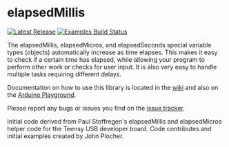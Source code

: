 elapsedMillis 
=============
[![Latest Release](https://img.shields.io/github/v/release/pfeerick/elapsedMillis)](https://github.com/pfeerick/elapsedMillis/releases) [![Examples Build Status](https://github.com/pfeerick/elapsedMillis/workflows/build/badge.svg)](https://github.com/pfeerick/elapsedMillis/actions)


The elapsedMillis, elapsedMicros, and elapsedSeconds special variable types (objects) automatically increase as time elapses. This makes it easy to check if a certain time has elapsed, while allowing your program to perform other work or checks for user input. It is also very easy to handle multiple tasks requiring different delays.

Documentation on how to use this library is located in the [wiki](https://github.com/pfeerick/elapsedMillis/wiki) and also on the [Arduino Playground](https://playground.arduino.cc/Code/ElapsedMillis/).

Please report any bugs or issues you find on the [issue tracker](https://github.com/pfeerick/elapsedMillis/issues).

Initial code derived from Paul Stoffregen's elapsedMillis and elapsedMicros helper code for the Teensy USB developer board. Code contributes and initial examples created by John Plocher.
